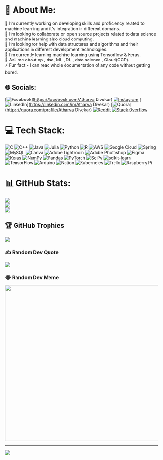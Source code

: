 # 💫 About Me:
🔭 I’m currently working on developing skills and proficiency related to machine learning and it's integration in different domains.<br>👯 I’m looking to collaborate on open source projects related to data science and machine learning also cloud computing. <br>🤝 I’m looking for help with data structures and  algorithms and their applications in different development technologies.<br>🌱 I’m currently learning machine learning using Tensorflow & Keras.<br>💬 Ask me about cp , dsa, ML , DL , data science , Cloud(GCP).<br>⚡ Fun fact - I can read whole documentation of any code without getting bored.


## 🌐 Socials:
[![Facebook](https://img.shields.io/badge/Facebook-%231877F2.svg?logo=Facebook&logoColor=white)](https://facebook.com/Atharva Divekar) 
[![Instagram](https://img.shields.io/badge/Instagram-%23E4405F.svg?logo=Instagram&logoColor=white)](https://instagram.com/wasnt._me._) 
[![LinkedIn](https://img.shields.io/badge/LinkedIn-%230077B5.svg?logo=linkedin&logoColor=white)](https://linkedin.com/in/Atharva Divekar) 
[![Quora](https://img.shields.io/badge/Quora-%23B92B27.svg?logo=Quora&logoColor=white)](https://quora.com/profile/Atharva Divekar) 
[![Reddit](https://img.shields.io/badge/Reddit-%23FF4500.svg?logo=Reddit&logoColor=white)](https://reddit.com/user/wittyicon29) 
[![Stack Overflow](https://img.shields.io/badge/-Stackoverflow-FE7A16?logo=stack-overflow&logoColor=white)](https://stackoverflow.com/users/20156229) 

# 💻 Tech Stack:
![C](https://img.shields.io/badge/c-%2300599C.svg?style=plastic&logo=c&logoColor=white) ![C++](https://img.shields.io/badge/c++-%2300599C.svg?style=plastic&logo=c%2B%2B&logoColor=white) ![Java](https://img.shields.io/badge/java-%23ED8B00.svg?style=plastic&logo=java&logoColor=white) 	![Julia](https://img.shields.io/badge/-Julia-9558B2?style=plastic&logo=julia&logoColor=white) ![Python](https://img.shields.io/badge/python-3670A0?style=plastic&logo=python&logoColor=ffdd54) ![R](https://img.shields.io/badge/r-%23276DC3.svg?style=plastic&logo=r&logoColor=white) ![AWS](https://img.shields.io/badge/AWS-%23FF9900.svg?style=plastic&logo=amazon-aws&logoColor=white) ![Google Cloud](https://img.shields.io/badge/Google%20Cloud-%234285F4.svg?style=plastic&logo=google-cloud&logoColor=white) ![Spring](https://img.shields.io/badge/spring-%236DB33F.svg?style=plastic&logo=spring&logoColor=white) ![MySQL](https://img.shields.io/badge/mysql-%2300f.svg?style=plastic&logo=mysql&logoColor=white) ![Canva](https://img.shields.io/badge/Canva-%2300C4CC.svg?style=plastic&logo=Canva&logoColor=white) ![Adobe Lightroom](https://img.shields.io/badge/Adobe%20Lightroom-31A8FF.svg?style=plastic&logo=Adobe%20Lightroom&logoColor=white) ![Adobe Photoshop](https://img.shields.io/badge/adobephotoshop-%2331A8FF.svg?style=plastic&logo=adobephotoshop&logoColor=white) 	![Figma](https://img.shields.io/badge/figma-%23F24E1E.svg?style=plastic&logo=figma&logoColor=white) ![Keras](https://img.shields.io/badge/Keras-%23D00000.svg?style=plastic&logo=Keras&logoColor=white) ![NumPy](https://img.shields.io/badge/numpy-%23013243.svg?style=plastic&logo=numpy&logoColor=white) ![Pandas](https://img.shields.io/badge/pandas-%23150458.svg?style=plastic&logo=pandas&logoColor=white) ![PyTorch](https://img.shields.io/badge/PyTorch-%23EE4C2C.svg?style=plastic&logo=PyTorch&logoColor=white) ![SciPy](https://img.shields.io/badge/SciPy-%230C55A5.svg?style=plastic&logo=scipy&logoColor=%white) ![scikit-learn](https://img.shields.io/badge/scikit--learn-%23F7931E.svg?style=plastic&logo=scikit-learn&logoColor=white) ![TensorFlow](https://img.shields.io/badge/TensorFlow-%23FF6F00.svg?style=plastic&logo=TensorFlow&logoColor=white) ![Arduino](https://img.shields.io/badge/-Arduino-00979D?style=plastic&logo=Arduino&logoColor=white) ![Notion](https://img.shields.io/badge/Notion-%23000000.svg?style=plastic&logo=notion&logoColor=white) ![Kubernetes](https://img.shields.io/badge/kubernetes-%23326ce5.svg?style=plastic&logo=kubernetes&logoColor=white) ![Trello](https://img.shields.io/badge/Trello-%23026AA7.svg?style=plastic&logo=Trello&logoColor=white) ![Raspberry Pi](https://img.shields.io/badge/-RaspberryPi-C51A4A?style=plastic&logo=Raspberry-Pi)
# 📊 GitHub Stats:
![](https://github-readme-stats.vercel.app/api?username=wittyicon29&theme=dark&hide_border=false&include_all_commits=true&count_private=true)<br/>
![](https://github-readme-streak-stats.herokuapp.com/?user=wittyicon29&theme=dark&hide_border=false)<br/>
![](https://github-readme-stats.vercel.app/api/top-langs/?username=wittyicon29&theme=dark&hide_border=false&include_all_commits=true&count_private=true&layout=compact)

## 🏆 GitHub Trophies
![](https://github-profile-trophy.vercel.app/?username=wittyicon29&theme=darkhub&no-frame=false&no-bg=true&margin-w=4)

### ✍️ Random Dev Quote
![](https://quotes-github-readme.vercel.app/api?type=horizontal&theme=dark)

### 😂 Random Dev Meme
<img src="https://random-memer.herokuapp.com/" width="512px"/>

---
[![](https://visitcount.itsvg.in/api?id=wittyicon29&icon=5&color=6)](https://visitcount.itsvg.in)

<!-- Proudly created with GPRM ( https://gprm.itsvg.in ) -->
